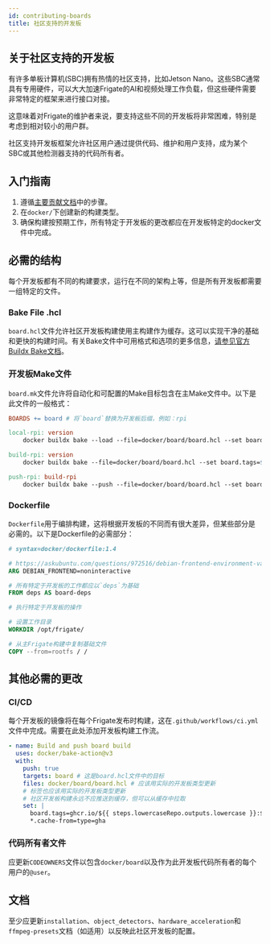 ```yaml
---
id: contributing-boards
title: 社区支持的开发板
---
```


## 关于社区支持的开发板

有许多单板计算机(SBC)拥有热情的社区支持，比如Jetson Nano。这些SBC通常具有专用硬件，可以大大加速Frigate的AI和视频处理工作负载，但这些硬件需要非常特定的框架来进行接口对接。

这意味着对Frigate的维护者来说，要支持这些不同的开发板将非常困难，特别是考虑到相对较小的用户群。

社区支持开发板框架允许社区用户通过提供代码、维护和用户支持，成为某个SBC或其他检测器支持的代码所有者。

## 入门指南

1. 遵循[主要贡献文档](/development/contributing.md)中的步骤。
2. 在`docker/`下创建新的构建类型。
3. 确保构建按预期工作，所有特定于开发板的更改都应在开发板特定的docker文件中完成。

## 必需的结构

每个开发板都有不同的构建要求，运行在不同的架构上等，但是所有开发板都需要一组特定的文件。

### Bake File .hcl

`board.hcl`文件允许社区开发板构建使用主构建作为缓存。这可以实现干净的基础和更快的构建时间。有关Bake文件中可用格式和选项的更多信息，[请参见官方Buildx Bake文档](https://docs.docker.com/build/bake/reference/)。

### 开发板Make文件

`board.mk`文件允许将自动化和可配置的Make目标包含在主Make文件中。以下是此文件的一般格式：

```Makefile
BOARDS += board # 将`board`替换为开发板后缀，例如：rpi

local-rpi: version
	docker buildx bake --load --file=docker/board/board.hcl --set board.tags=frigate:latest-board bake-target # 将`board`替换为开发板后缀，例如：rpi。Bake目标是board.hcl文件中的目标，例如：board

build-rpi: version
	docker buildx bake --file=docker/board/board.hcl --set board.tags=$(IMAGE_REPO):${GITHUB_REF_NAME}-$(COMMIT_HASH)-board bake-target # 将`board`替换为开发板后缀，例如：rpi。Bake目标是board.hcl文件中的目标，例如：board

push-rpi: build-rpi
	docker buildx bake --push --file=docker/board/board.hcl --set board.tags=$(IMAGE_REPO):${GITHUB_REF_NAME}-$(COMMIT_HASH)-board bake-target # 将`board`替换为开发板后缀，例如：rpi。Bake目标是board.hcl文件中的目标，例如：board
```

### Dockerfile

`Dockerfile`用于编排构建，这将根据开发板的不同而有很大差异，但某些部分是必需的。以下是Dockerfile的必需部分：

```Dockerfile
# syntax=docker/dockerfile:1.4

# https://askubuntu.com/questions/972516/debian-frontend-environment-variable
ARG DEBIAN_FRONTEND=noninteractive

# 所有特定于开发板的工作都应以`deps`为基础
FROM deps AS board-deps

# 执行特定于开发板的操作

# 设置工作目录
WORKDIR /opt/frigate/

# 从主Frigate构建中复制基础文件
COPY --from=rootfs / /
```

## 其他必需的更改

### CI/CD

每个开发板的镜像将在每个Frigate发布时构建，这在`.github/workflows/ci.yml`文件中完成。需要在此处添加开发板构建工作流。

```yml
- name: Build and push board build
  uses: docker/bake-action@v3
  with:
    push: true
    targets: board # 这是board.hcl文件中的目标
    files: docker/board/board.hcl # 应该用实际的开发板类型更新
    # 标签也应该用实际的开发板类型更新
    # 社区开发板构建永远不应推送到缓存，但可以从缓存中拉取
    set: |
      board.tags=ghcr.io/${{ steps.lowercaseRepo.outputs.lowercase }}:${{ github.ref_name }}-${{ env.SHORT_SHA }}-board
      *.cache-from=type=gha
```

### 代码所有者文件

应更新`CODEOWNERS`文件以包含`docker/board`以及作为此开发板代码所有者的每个用户的`@user`。

## 文档

至少应更新`installation`、`object_detectors`、`hardware_acceleration`和`ffmpeg-presets`文档（如适用）以反映此社区开发板的配置。
